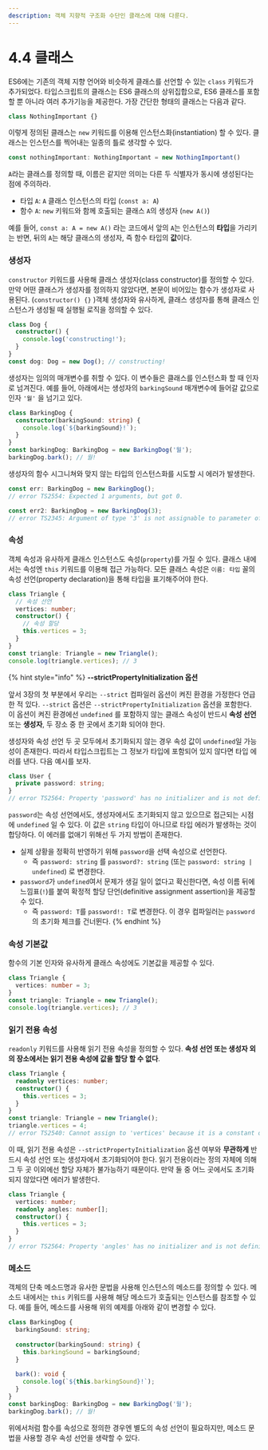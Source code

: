 ```yaml
---
description: 객체 지향적 구조화 수단인 클래스에 대해 다룬다.
---
```


# 4.4 클래스

ES6에는 기존의 객체 지향 언어와 비슷하게 클래스를 선언할 수 있는 `class` 키워드가 추가되었다. 타입스크립트의 클래스는 ES6 클래스의 상위집합으로, ES6 클래스를 포함할 뿐 아니라 여러 추가기능을 제공한다. 가장 간단한 형태의 클래스는 다음과 같다.

```typescript
class NothingImportant {}
```

이렇게 정의된 클래스는 `new` 키워드를 이용해 인스턴스화\(instantiation\) 할 수 있다. 클래스는 인스턴스를 찍어내는 일종의 틀로 생각할 수 있다.

```typescript
const nothingImportant: NothingImportant = new NothingImportant()
```

`A`라는 클래스를 정의할 때, 이름은 같지만 의미는 다른 두 식별자가 동시에 생성된다는 점에 주의하라.

* 타입 `A`: `A` 클래스 인스턴스의 타입 \(`const a: A`\)
* 함수 `A`: `new` 키워드와 함께 호출되는 클래스 `A`의 생성자 \(`new A()`\)

예를 들어, `const a: A = new A()` 라는 코드에서 앞의 `A`는 인스턴스의 **타입**을 가리키는 반면, 뒤의 `A`는 해당 클래스의 생성자, 즉 함수 타입의 **값**이다.

### **생성자**

`constructor` 키워드를 사용해 클래스 생성자\(class constructor\)를 정의할 수 있다. 만약 어떤 클래스가 생성자를 정의하지 않았다면, 본문이 비어있는 함수가 생성자로 사용된다. \(`constructor() {}` \)객체 생성자와 유사하게, 클래스 생성자를 통해 클래스 인스턴스가 생성될 때 실행될 로직을 정의할 수 있다.

```typescript
class Dog {
  constructor() {
    console.log('constructing!');
  }
}
const dog: Dog = new Dog(); // constructing!
```

생성자는 임의의 매개변수를 취할 수 있다. 이 변수들은 클래스를 인스턴스화 할 때 인자로 넘겨진다. 예를 들어, 아래에서는 생성자의 `barkingSound` 매개변수에 들어갈 값으로 인자 `'월'` 을 넘기고 있다.

```typescript
class BarkingDog {
  constructor(barkingSound: string) {
    console.log(`${barkingSound}!`);
  }
}
const barkingDog: BarkingDog = new BarkingDog('월');
barkingDog.bark(); // 월!
```

생성자의 함수 시그니쳐와 맞지 않는 타입의 인스턴스화를 시도할 시 에러가 발생한다.

```typescript
const err: BarkingDog = new BarkingDog(); 
// error TS2554: Expected 1 arguments, but got 0.

const err2: BarkingDog = new BarkingDog(3); 
// error TS2345: Argument of type '3' is not assignable to parameter of type 'string'.
```

### **속성**

객체 속성과 유사하게 클래스 인스턴스도 속성\(`property`\)를 가질 수 있다. 클래스 내에서는 속성엔 `this` 키워드를 이용해 접근 가능하다. 모든 클래스 속성은 `이름: 타입` 꼴의 속성 선언\(property declaration\)을 통해 타입을 표기해주어야 한다.

```typescript
class Triangle {
  // 속성 선언
  vertices: number;
  constructor() {
    // 속성 할당
    this.vertices = 3;
  }
}
const triangle: Triangle = new Triangle();
console.log(triangle.vertices); // 3
```

{% hint style="info" %}
**--strictPropertyInitialization 옵션**

앞서 3장의 첫 부분에서 우리는 `--strict` 컴파일러 옵션이 켜진 환경을 가정한다 언급한 적 있다. `--strict` 옵션은 `--strictPropertyInitialization` 옵션을 포함한다. 이 옵션이 켜진 환경에선 `undefined` 를 포함하지 않는 클래스 속성이 반드시 **속성 선언** 또는 **생성자**, 두 장소 중 한 곳에서 초기화 되어야 한다. 

생성자와 속성 선언 두 곳 모두에서 초기화되지 않는 경우 속성 값이 `undefined`일 가능성이 존재한다. 따라서 타입스크립트는 그 정보가 타입에 포함되어 있지 않다면 타입 에러를 낸다. 다음 예시를 보자.

```typescript
class User {
  private password: string;
}
// error TS2564: Property 'password' has no initializer and is not definitely assigned in the constructor.
```

`password`는 속성 선언에서도, 생성자에서도 초기화되지 않고 있으므로 접근되는 시점에 `undefined` 일 수 있다. 이 값은 `string` 타입이 아니므로 타입 에러가 발생하는 것이 합당하다. 이 에러를 없애기 위해선 두 가지 방법이 존재한다.

* 실제 상황을 정확히 반영하기 위해 `password`을 선택 속성으로 선언한다.
  * 즉 `password: string` 를 `password?: string` \(또는 `password: string | undefined`\) 로 변경한다.
* `password`가 `undefined`여서 문제가 생길 일이 없다고 확신한다면, 속성 이름 뒤에 느낌표\(`!`\)를 붙여 확정적 할당 단언\(definitive assignment assertion\)을 제공할 수 있다.
  * 즉 `password: T`를 `password!: T`로 변경한다. 이 경우 컴파일러는 `password`의 초기화 체크를 건너뛴다.
{% endhint %}

### **속성 기본값**

함수의 기본 인자와 유사하게 클래스 속성에도 기본값을 제공할 수 있다.

```typescript
class Triangle {
  vertices: number = 3;
}
const triangle: Triangle = new Triangle();
console.log(triangle.vertices); // 3
```

### **읽기 전용 속성**

`readonly` 키워드를 사용해 읽기 전용 속성을 정의할 수 있다. **속성 선언 또는 생성자 외의 장소에서는 읽기 전용 속성에 값을 할당 할 수 없다**.

```typescript
class Triangle {
  readonly vertices: number;
  constructor() {
    this.vertices = 3;
  }
}
const triangle: Triangle = new Triangle();
triangle.vertices = 4;
// error TS2540: Cannot assign to 'vertices' because it is a constant or a read-only property.
```

이 때, 읽기 전용 속성은 `--strictPropertyInitialization` 옵션 여부와 **무관하게** 반드시 속성 선언 또는 생성자에서 초기화되어야 한다. 읽기 전용이라는 정의 자체에 의해 그 두 곳 이외에선 할당 자체가 불가능하기 때문이다. 만약 둘 중 어느 곳에서도 초기화 되지 않았다면 에러가 발생한다.

```typescript
class Triangle {
  vertices: number;
  readonly angles: number[];
  constructor() {
    this.vertices = 3;
  }
}
// error TS2564: Property 'angles' has no initializer and is not definitely assigned in the constructor.
```

### **메소드**

객체의 단축 메소드명과 유사한 문법을 사용해 인스턴스의 메소드를 정의할 수 있다. 메소드 내에서는 `this` 키워드를 사용해 해당 메소드가 호출되는 인스턴스를 참조할 수 있다. 예를 들어, 메소드를 사용해 위의 예제를 아래와 같이 변경할 수 있다.

```typescript
class BarkingDog {
  barkingSound: string;
  
  constructor(barkingSound: string) {
    this.barkingSound = barkingSound;
  }
  
  bark(): void {
    console.log(`${this.barkingSound}!`);
  }
}
const barkingDog: BarkingDog = new BarkingDog('월');
barkingDog.bark(); // 월!
```

위에서처럼 함수를 속성으로 정의한 경우엔 별도의 속성 선언이 필요하지만, 메소드 문법을 사용할 경우 속성 선언을 생략할 수 있다.

